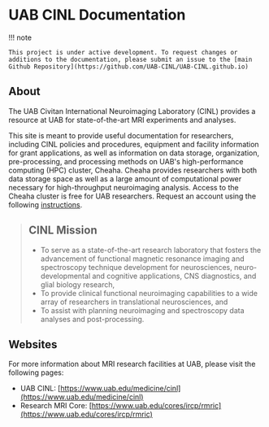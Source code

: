 # UAB CINL Documentation

<!-- markdownlint-disable MD046 -->
!!! note

    This project is under active development. To request changes or additions to the documentation, please submit an issue to the [main Github Repository](https://github.com/UAB-CINL/UAB-CINL.github.io)
<!-- markdownlint-enable MD046 -->

## About

The UAB Civitan International Neuroimaging Laboratory (CINL) provides a resource at UAB for state-of-the-art MRI experiments and analyses.

This site is meant to provide useful documentation for researchers, including CINL policies and procedures, equipment and facility information for grant applications, as well as information on data storage, organization, pre-processing, and processing methods on UAB's high-performance computing (HPC) cluster, Cheaha. Cheaha provides researchers with both data storage space as well as a large amount of computational power necessary for high-throughput neuroimaging analysis. Access to the Cheaha cluster is free for UAB researchers. Request an account using the following [instructions](https://uabrc.github.io/account_management/uab_researcher/).

> ## CINL Mission
> - To serve as a state-of-the-art research laboratory that fosters the advancement of functional magnetic resonance imaging and spectroscopy technique development for neurosciences, neuro-developmental and cognitive applications, CNS diagnostics, and glial biology research,
> - To provide clinical functional neuroimaging capabilities to a wide array of researchers in translational neurosciences, and
> - To assist with planning neuroimaging and spectroscopy data analyses and post-processing.

## Websites

For more information about MRI research facilities at UAB, please visit the following pages:

- UAB CINL: [https://www.uab.edu/medicine/cinl](https://www.uab.edu/medicine/cinl)
- Research MRI Core: [https://www.uab.edu/cores/ircp/rmric](https://www.uab.edu/cores/ircp/rmric)
